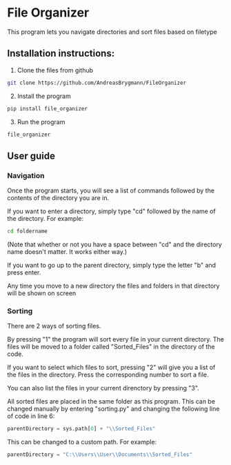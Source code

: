 # File Organizer
This program lets you navigate directories and sort files based on filetype
## Installation instructions:
1. Clone the files from github
```bash
git clone https://github.com/AndreasBrygmann/FileOrganizer
```
2. Install the program
```bash
pip install file_organizer 
```
3. Run the program
```bash
file_organizer
```

## User guide
### Navigation
Once the program starts, you will see a list of commands followed by the contents of the directory you are in.

If you want to enter a directory, simply type "cd" followed by the name of the directory. For example:
```bash
cd foldername
```
(Note that whether or not you have a space between "cd" and the directory name doesn't matter. It works either way.)

If you want to go up to the parent directory, simply type the letter "b" and press enter.

Any time you move to a new directory the files and folders in that directory will be shown on screen

### Sorting
There are 2 ways of sorting files.

By pressing "1" the program will sort every file in your current directory. The files will be moved to a folder called "Sorted_Files" in the directory of the code.

If you want to select which files to sort, pressing "2" will give you a list of the files in the directory. Press the corresponding number to sort a file.

You can also list the files in your current direnctory by pressing "3".

All sorted files are placed in the same folder as this program. This can be changed manually by entering "sorting.py" and changing the following line of code in line 6:

```python
parentDirectory = sys.path[0] + "\\Sorted_Files"
```
This can be changed to a custom path. 
For example:
```python
parentDirectory = "C:\\Users\\User\\Documents\\Sorted_Files"
```